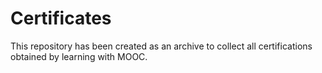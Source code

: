 # Certificates
This repository has been created as an archive to collect all certifications obtained by learning with MOOC.
